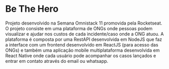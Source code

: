 # Be The Hero

Projeto desenvolvido na Semana Omnistack 11 promovida pela Rocketseat. O projeto consiste em uma plataforma de ONGs onde pessoas podem visualizar e ajudar nos custos de cada incidente/caso onde a ONG atuou. A plataforma é composta por uma RestAPI desenvolvida em NodeJS que faz a interface com um frontend desenvolvido em ReactJS (para acesso das ONGs) e também uma aplicação mobile multiplataforma desenvolvida em React Native onde cada usuário pode acompanhar os casos lançados e entrar em contato através do email ou whatsapp.

